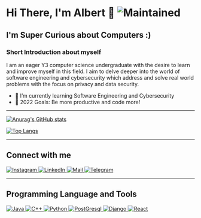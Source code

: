 # Hi There, I'm Albert 👋 <img alt="Maintained" src="https://img.shields.io/badge/Maintained%3F-yes-green.svg"/>

## I'm Super Curious about Computers :)

### Short Introduction about myself
I am an eager Y3 computer science undergraduate with the desire to learn and improve myself in this field. I aim to delve deeper into the world of software engineering and cybersecurity which address and solve real world problems with the focus on privacy and data security. 
- 🌱 I’m currently learning Software Engineering and Cybersecurity
- 🥅 2022 Goals: Be more productive and code more!
---

[![Anurag's GitHub stats](https://github-readme-stats.vercel.app/api?username=albertsutz&count_private=true&show_icons=true&theme=algolia)](https://github.com/anuraghazra/github-readme-stats)

[![Top Langs](https://github-readme-stats.vercel.app/api/top-langs/?username=albertsutz&hide=jupyter%20notebook&layout=compact&theme=algolia)](https://github.com/anuraghazra/github-readme-stats)

---
## Connect with me
<p>
<a href="https://www.instagram.com/albertsutz/">
  <img alt="Instagram" src="https://img.shields.io/badge/Instagram-E4405F?style=for-the-badge&logo=instagram&logoColor=white"/>
</a>
<a href="https://www.linkedin.com/in/albert-sutiono/">
  <img alt="LinkedIn" src="https://img.shields.io/badge/linkedin%20-%230077B5.svg?&style=for-the-badge&logo=linkedin&logoColor=white"/>
</a>
<a href="mailto:albertsutz123@gmail.com">
  <img alt="Mail" src="https://img.shields.io/badge/Gmail-D14836?style=for-the-badge&logo=gmail&logoColor=white"/>
</a>
<a href="https://t.me/Albertsutz/">
  <img alt="Telegram" src="https://img.shields.io/badge/Telegram-2CA5E0?style=for-the-badge&logo=telegram&logoColor=white"/>
</a>
</p>

---

## Programming Language and Tools

<p>
<a href="https://github.com/albertsutz">
  <img alt="Java" src="https://img.shields.io/badge/Java-ED8B00?style=for-the-badge&logo=java&logoColor=white"/>
</a>
<a href="https://github.com/albertsutz">
  <img alt="C++" src="https://img.shields.io/badge/C%2B%2B-00599C?style=for-the-badge&logo=c%2B%2B&logoColor=white"/>
</a>
<a href="https://github.com/albertsutz">
  <img alt="Python" src="https://img.shields.io/badge/Python-14354C?style=for-the-badge&logo=python&logoColor=white"/>
</a>
<a href="https://github.com/albertsutz">
  <img alt="PostGresql" src="https://img.shields.io/badge/PostgreSQL-316192?style=for-the-badge&logo=postgresql&logoColor=white"/>
</a>
<a href="https://github.com/albertsutz">
  <img alt="Django" src="https://img.shields.io/badge/Django-092E20?style=for-the-badge&logo=django&logoColor=white"/>
</a>
<a href="https://github.com/albertsutz">
  <img alt="React" src="https://img.shields.io/badge/React-20232A?style=for-the-badge&logo=react&logoColor=61DAFB"/>
</a>
</p>

